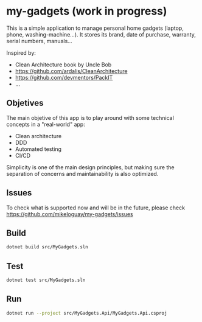 # my-gadgets (work in progress)

This is a simple application to manage personal home gadgets (laptop, phone, washing-machine...). It stores its brand, date of purchase, warranty, serial numbers, manuals...

Inspired by:
- Clean Architecture book by Uncle Bob
- https://github.com/ardalis/CleanArchitecture
- https://github.com/devmentors/PackIT
- ...

## Objetives

The main objetive of this app is to play around with some technical concepts in a "real-world" app:
- Clean architecture
- DDD
- Automated testing
- CI/CD

Simplicity is one of the main design principles, but making sure the separation of concerns and maintainability is also optimized.

## Issues

To check what is supported now and will be in the future, please check https://github.com/mikeloguay/my-gadgets/issues

## Build

```sh
dotnet build src/MyGadgets.sln
```

## Test

```sh
dotnet test src/MyGadgets.sln
```

## Run

```sh
dotnet run --project src/MyGadgets.Api/MyGadgets.Api.csproj
```